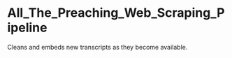 # All_The_Preaching_Web_Scraping_Pipeline
Cleans and embeds new transcripts as they become available.
